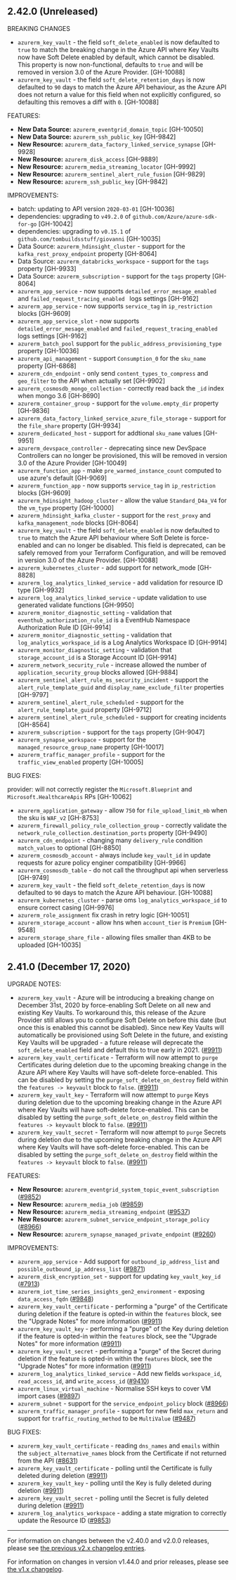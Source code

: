 ## 2.42.0 (Unreleased)

BREAKING CHANGES

* `azurerm_key_vault` - the field `soft_delete_enabled` is now defaulted to `true` to match the breaking change in the Azure API where Key Vaults now have Soft Delete enabled by default, which cannot be disabled. This property is now non-functional, defaults to `true` and will be removed in version 3.0 of the Azure Provider. [GH-10088]
* `azurerm_key_vault` - the field `soft_delete_retention_days` is now defaulted to `90` days to match the Azure API behaviour, as the Azure API does not return a value for this field when not explicitly configured, so defaulting this removes a diff with `0`. [GH-10088]

FEATURES:

* **New Data Source:** `azurerm_eventgrid_domain_topic` [GH-10050]
* **New Data Source:** `azurerm_ssh_public_key` [GH-9842]
* **New Resource:** `azurerm_data_factory_linked_service_synapse` [GH-9928]
* **New Resource:** `azurerm_disk_access` [GH-9889]
* **New Resource:** `azurerm_media_streaming_locator` [GH-9992]
* **New Resource:** `azurerm_sentinel_alert_rule_fusion` [GH-9829]
* **New Resource:** `azurerm_ssh_public_key` [GH-9842]

IMPROVEMENTS:

* batch: updating to API version `2020-03-01` [GH-10036]
* dependencies: upgrading to `v49.2.0` of `github.com/Azure/azure-sdk-for-go` [GH-10042]
* dependencies: upgrading to `v0.15.1` of `github.com/tombuildsstuff/giovanni` [GH-10035]
* Data Source: `azurerm_hdinsight_cluster` - support for the `kafka_rest_proxy_endpoint` property [GH-8064]
* Data Source: `azurerm_databricks_workspace` - support for the `tags` property [GH-9933]
* Data Source: `azurerm_subscription` - support for the `tags` property [GH-8064]
* `azurerm_app_service` - now supports  `detailed_error_mesage_enabled` and `failed_request_tracing_enabled ` logs settings [GH-9162]
* `azurerm_app_service` - now supports  `service_tag` in `ip_restriction` blocks [GH-9609]
* `azurerm_app_service_slot` - now supports  `detailed_error_mesage_enabled` and `failed_request_tracing_enabled ` logs settings [GH-9162]
* `azurerm_batch_pool` support for the `public_address_provisioning_type` property [GH-10036]
* `azurerm_api_management` - support `Consumption_0` for the `sku_name` property [GH-6868]
* `azurerm_cdn_endpoint` - only send `content_types_to_compress` and `geo_filter` to the API when actually set [GH-9902]
* `azurerm_cosmosdb_mongo_collection` - correctly read back the `_id` index when mongo 3.6 [GH-8690]
* `azurerm_container_group` - support for the `volume.empty_dir` property [GH-9836]
* `azurerm_data_factory_linked_service_azure_file_storage` - support for the `file_share` property [GH-9934]
* `azurerm_dedicated_host` - support for addtional `sku_name` values [GH-9951]
* `azurerm_devspace_controller` - deprecating since new DevSpace Controllers can no longer be provisioned, this will be removed in version 3.0 of the Azure Provider [GH-10049]
* `azurerm_function_app` - make `pre_warmed_instance_count` computed to use azure's default [GH-9069]
* `azurerm_function_app` - now supports  `service_tag` in `ip_restriction` blocks [GH-9609]
* `azurerm_hdinsight_hadoop_cluster` - allow the value `Standard_D4a_V4` for the `vm_type` property [GH-10000]
* `azurerm_hdinsight_kafka_cluster` - support for the `rest_proxy` and `kafka_management_node` blocks [GH-8064]
* `azurerm_key_vault` - the field `soft_delete_enabled` is now defaulted to `true` to match the Azure API behaviour where Soft Delete is force-enabled and can no longer be disabled. This field is deprecated, can be safely removed from your Terraform Configuration, and will be removed in version 3.0 of the Azure Provider. [GH-10088]
* `azurerm_kubernetes_cluster` - add support for network_mode [GH-8828]
* `azurerm_log_analytics_linked_service` - add validation for resource ID type [GH-9932]
* `azurerm_log_analytics_linked_service` - update validation to use generated validate functions [GH-9950]
* `azurerm_monitor_diagnostic_setting` - validation that `eventhub_authorization_rule_id` is a EventHub Namespace Authorization Rule ID [GH-9914]
* `azurerm_monitor_diagnostic_setting` - validation that `log_analytics_workspace_id` is a Log Analytics Workspace ID [GH-9914]
* `azurerm_monitor_diagnostic_setting` - validation that `storage_account_id` is a Storage Account ID [GH-9914]
* `azurerm_network_security_rule` - increase allowed the number of `application_security_group` blocks allowed [GH-9884]
* `azurerm_sentinel_alert_rule_ms_security_incident` - support the `alert_rule_template_guid` and `display_name_exclude_filter` properties [GH-9797]
* `azurerm_sentinel_alert_rule_scheduled` - support for the `alert_rule_template_guid` property [GH-9712]
* `azurerm_sentinel_alert_rule_scheduled` - support for creating incidents [GH-8564]
* `azurerm_subscription` - support for the `tags` property [GH-9047]
* `azurerm_synapse_workspace` - support for the `managed_resource_group_name` property [GH-10017]
* `azurerm_traffic_manager_profile` - support for the `traffic_view_enabled` property [GH-10005]

BUG FIXES:

provider: will not correctly register the `Microsoft.Blueprint` and `Microsoft.HealthcareApis` RPs [GH-10062]
* `azurerm_application_gateway` - allow `750` for `file_upload_limit_mb` when the sku is `WAF_v2` [GH-8753]
* `azurerm_firewall_policy_rule_collection_group` - correctly validate the `network_rule_collection.destination_ports` property [GH-9490]
* `azurerm_cdn_endpoint` - changing many `delivery_rule` condition `match_values` to optional [GH-8850]
* `azurerm_cosmosdb_account` - always include `key_vault_id` in update requests for azure policy enginer compatibility [GH-9966]
* `azurerm_cosmosdb_table` - do not call the throughput api when serverless [GH-9749]
* `azurerm_key_vault` - the field `soft_delete_retention_days` is now defaulted to `90` days to match the Azure API behaviour. [GH-10088]
* `azurerm_kubernetes_cluster` - parse oms `log_analytics_workspace_id` to ensure correct casing [GH-9976]
* `azurerm_role_assignment` fix crash in retry logic [GH-10051]
* `azurerm_storage_account` - allow hns when `account_tier` is `Premium` [GH-9548]
* `azurerm_storage_share_file` - allowing files smaller than 4KB to be uploaded [GH-10035]

## 2.41.0 (December 17, 2020)

UPGRADE NOTES:

* `azurerm_key_vault` - Azure will be introducing a breaking change on December 31st, 2020 by force-enabling Soft Delete on all new and existing Key Vaults. To workaround this, this release of the Azure Provider still allows you to configure Soft Delete on before this date (but once this is enabled this cannot be disabled). Since new Key Vaults will automatically be provisioned using Soft Delete in the future, and existing Key Vaults will be upgraded - a future release will deprecate the `soft_delete_enabled` field and default this to true early in 2021. ([#9911](https://github.com/terraform-providers/terraform-provider-azurerm/issues/9911))
* `azurerm_key_vault_certificate` - Terraform will now attempt to `purge` Certificates during deletion due to the upcoming breaking change in the Azure API where Key Vaults will have soft-delete force-enabled. This can be disabled by setting the `purge_soft_delete_on_destroy` field within the `features -> keyvault` block to `false`. ([#9911](https://github.com/terraform-providers/terraform-provider-azurerm/issues/9911))
* `azurerm_key_vault_key` - Terraform will now attempt to `purge` Keys during deletion due to the upcoming breaking change in the Azure API where Key Vaults will have soft-delete force-enabled. This can be disabled by setting the `purge_soft_delete_on_destroy` field within the `features -> keyvault` block to `false`. ([#9911](https://github.com/terraform-providers/terraform-provider-azurerm/issues/9911))
* `azurerm_key_vault_secret` - Terraform will now attempt to `purge` Secrets during deletion due to the upcoming breaking change in the Azure API where Key Vaults will have soft-delete force-enabled. This can be disabled by setting the `purge_soft_delete_on_destroy` field within the `features -> keyvault` block to `false`. ([#9911](https://github.com/terraform-providers/terraform-provider-azurerm/issues/9911))

FEATURES:

* **New Resource:** `azurerm_eventgrid_system_topic_event_subscription` ([#9852](https://github.com/terraform-providers/terraform-provider-azurerm/issues/9852))
* **New Resource:** `azurerm_media_job` ([#9859](https://github.com/terraform-providers/terraform-provider-azurerm/issues/9859))
* **New Resource:** `azurerm_media_streaming_endpoint` ([#9537](https://github.com/terraform-providers/terraform-provider-azurerm/issues/9537))
* **New Resource:** `azurerm_subnet_service_endpoint_storage_policy` ([#8966](https://github.com/terraform-providers/terraform-provider-azurerm/issues/8966))
* **New Resource:** `azurerm_synapse_managed_private_endpoint` ([#9260](https://github.com/terraform-providers/terraform-provider-azurerm/issues/9260))

IMPROVEMENTS:

* `azurerm_app_service` - Add support for `outbound_ip_address_list` and `possible_outbound_ip_address_list` ([#9871](https://github.com/terraform-providers/terraform-provider-azurerm/issues/9871))
* `azurerm_disk_encryption_set` - support for updating `key_vault_key_id` ([#7913](https://github.com/terraform-providers/terraform-provider-azurerm/issues/7913))
* `azurerm_iot_time_series_insights_gen2_environment` - exposing `data_access_fqdn` ([#9848](https://github.com/terraform-providers/terraform-provider-azurerm/issues/9848))
* `azurerm_key_vault_certificate` - performing a "purge" of the Certificate during deletion if the feature is opted-in within the `features` block, see the "Upgrade Notes" for more information ([#9911](https://github.com/terraform-providers/terraform-provider-azurerm/issues/9911))
* `azurerm_key_vault_key` - performing a "purge" of the Key during deletion if the feature is opted-in within the `features` block, see the "Upgrade Notes" for more information ([#9911](https://github.com/terraform-providers/terraform-provider-azurerm/issues/9911))
* `azurerm_key_vault_secret` - performing a "purge" of the Secret during deletion if the feature is opted-in within the `features` block, see the "Upgrade Notes" for more information ([#9911](https://github.com/terraform-providers/terraform-provider-azurerm/issues/9911))
* `azurerm_log_analytics_linked_service` - Add new fields `workspace_id`, `read_access_id`, and `write_access_id` ([#9410](https://github.com/terraform-providers/terraform-provider-azurerm/issues/9410))
* `azurerm_linux_virtual_machine` - Normalise SSH keys to cover VM import cases ([#9897](https://github.com/terraform-providers/terraform-provider-azurerm/issues/9897))
* `azurerm_subnet` - support for the `service_endpoint_policy` block ([#8966](https://github.com/terraform-providers/terraform-provider-azurerm/issues/8966))
* `azurerm_traffic_manager_profile` - support for new field `max_return` and support for `traffic_routing_method` to be `MultiValue` ([#9487](https://github.com/terraform-providers/terraform-provider-azurerm/issues/9487))

BUG FIXES:

* `azurerm_key_vault_certificate` - reading `dns_names` and `emails` within the `subject_alternative_names` block from the Certificate if not returned from the API ([#8631](https://github.com/terraform-providers/terraform-provider-azurerm/issues/8631))
* `azurerm_key_vault_certificate` - polling until the Certificate is fully deleted during deletion ([#9911](https://github.com/terraform-providers/terraform-provider-azurerm/issues/9911))
* `azurerm_key_vault_key` - polling until the Key is fully deleted during deletion ([#9911](https://github.com/terraform-providers/terraform-provider-azurerm/issues/9911))
* `azurerm_key_vault_secret` -  polling until the Secret is fully deleted during deletion ([#9911](https://github.com/terraform-providers/terraform-provider-azurerm/issues/9911))
* `azurerm_log_analytics_workspace` - adding a state migration to correctly update the Resource ID ([#9853](https://github.com/terraform-providers/terraform-provider-azurerm/issues/9853))

---

For information on changes between the v2.40.0 and v2.0.0 releases, please see [the previous v2.x changelog entries](https://github.com/terraform-providers/terraform-provider-azurerm/blob/master/CHANGELOG-v2.md).

For information on changes in version v1.44.0 and prior releases, please see [the v1.x changelog](https://github.com/terraform-providers/terraform-provider-azurerm/blob/master/CHANGELOG-v1.md).
